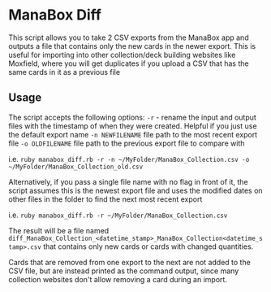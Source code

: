 # ManaBox Diff

This script allows you to take 2 CSV exports from the ManaBox app and outputs a file that contains only the new cards in the newer export. 
This is useful for importing into other collection/deck building websites like Moxfield, where you will get duplicates if you upload a CSV that has the same cards in it as a previous file

## Usage

The script accepts the following options: 
`-r` - rename the input and output files with the timestamp of when they were created. Helpful if you just use the default export name
`-n NEWFILENAME` file path to the most recent export file
`-o OLDFILENAME` file path to the previous export file to compare with

i.e.
`ruby manabox_diff.rb -r -n ~/MyFolder/ManaBox_Collection.csv -o ~/MyFolder/ManaBox_Collection_old.csv`

Alternatively, if you pass a single file name with no flag in front of it, the script assumes this is the newest export file and uses the modified dates on other files in the folder to find the next most recent export

i.e.
`ruby manabox_diff.rb -r ~/MyFolder/ManaBox_Collection.csv`

The result will be a file named `diff_ManaBox_Collection_<datetime_stamp>_ManaBox_Collection<datetime_stamp>.csv` that contains only new cards or cards with changed quantities.

Cards that are removed from one export to the next are not added to the CSV file, but are instead printed as the command output, since many collection websites don't allow removing a card during an import.
